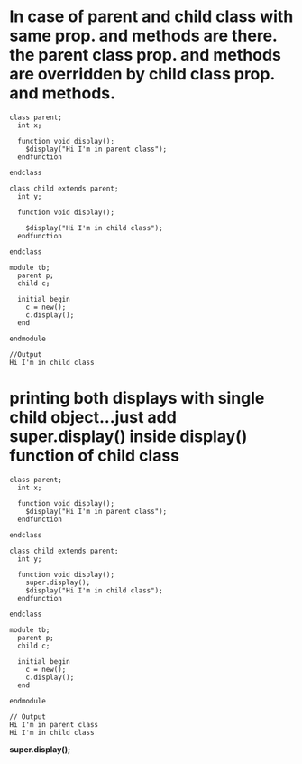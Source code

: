 # In case of parent and child class with same prop. and methods are there. the parent class prop. and methods are overridden by child class prop. and methods.
```
class parent;
  int x;
  
  function void display();
    $display("Hi I'm in parent class");
  endfunction
  
endclass

class child extends parent;
  int y;
  
  function void display();
    
    $display("Hi I'm in child class");
  endfunction
  
endclass

module tb;
  parent p;
  child c;
  
  initial begin
    c = new();
    c.display();
  end
  
endmodule

//Output
Hi I'm in child class
```

# printing both displays with single child object...just add super.display() inside display() function of child class

```
class parent;
  int x;
  
  function void display();
    $display("Hi I'm in parent class");
  endfunction
  
endclass

class child extends parent;
  int y;
  
  function void display();
    super.display();
    $display("Hi I'm in child class");
  endfunction
  
endclass

module tb;
  parent p;
  child c;
  
  initial begin
    c = new();
    c.display();
  end
  
endmodule

// Output
Hi I'm in parent class
Hi I'm in child class
```
**super.display();**
